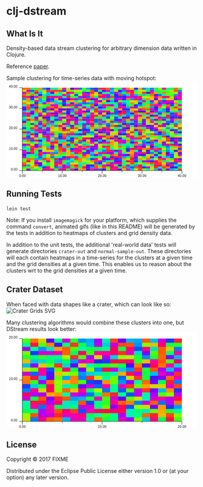 # clj-dstream

## What Is It
Density-based data stream clustering for arbitrary dimension data written in Clojure.

Reference [paper][refpaper].


Sample clustering for time-series data with moving hotspot:
![Three Clusters GIF][clustergif]


[refpaper]: https://github.com/ogeagla/clj-dstream/raw/master/papers/sigproc-sp.pdf
[clustergif]: https://github.com/ogeagla/clj-dstream/raw/master/doc/resources/3-clusters-1-at-a-time/animated-loop.gif "Three Clusters One At A Time"

## Running Tests

```
lein test
```

Note: If you install `imagemagick` for your platform, which supplies the command `convert`, animated gifs (like in this README) will be generated by the tests in addition to heatmaps of clusters and grid density data. 

In addition to the unit tests, the additional 'real-world data' tests will generate directories `crater-out` and `normal-sample-out`.   These directories will each contain heatmaps in a time-series for the clusters at a given time and the grid densities at a given time.  This enables us to reason about the clusters wrt to the grid densities at a given time.

## Crater Dataset

When faced with data shapes like a crater, which can look like so:
![Crater Grids SVG][cratergrids]

Many clustering algorithms would combine these clusters into one, but DStream results look better:
![Crater Clusters GIF][craterclusters]

[craterclusters]: https://github.com/ogeagla/clj-dstream/raw/master/doc/resources/crater/animated-clusters-loop.gif "Crater Clusters"
[cratergrids]: https://cdn.rawgit.com/ogeagla/clj-dstream/master/doc/resources/crater/grids-crater-sampling-000000400-rainbow2.svg "Crater Data Stream"


## License

Copyright © 2017 FIXME

Distributed under the Eclipse Public License either version 1.0 or (at
your option) any later version.
